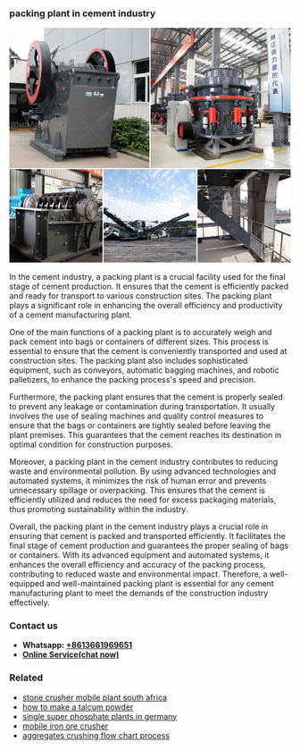 <h3>packing plant in cement industry</h3><img src='1706766985.jpg' alt=''><p>In the cement industry, a packing plant is a crucial facility used for the final stage of cement production. It ensures that the cement is efficiently packed and ready for transport to various construction sites. The packing plant plays a significant role in enhancing the overall efficiency and productivity of a cement manufacturing plant.</p><p>One of the main functions of a packing plant is to accurately weigh and pack cement into bags or containers of different sizes. This process is essential to ensure that the cement is conveniently transported and used at construction sites. The packing plant also includes sophisticated equipment, such as conveyors, automatic bagging machines, and robotic palletizers, to enhance the packing process's speed and precision.</p><p>Furthermore, the packing plant ensures that the cement is properly sealed to prevent any leakage or contamination during transportation. It usually involves the use of sealing machines and quality control measures to ensure that the bags or containers are tightly sealed before leaving the plant premises. This guarantees that the cement reaches its destination in optimal condition for construction purposes.</p><p>Moreover, a packing plant in the cement industry contributes to reducing waste and environmental pollution. By using advanced technologies and automated systems, it minimizes the risk of human error and prevents unnecessary spillage or overpacking. This ensures that the cement is efficiently utilized and reduces the need for excess packaging materials, thus promoting sustainability within the industry.</p><p>Overall, the packing plant in the cement industry plays a crucial role in ensuring that cement is packed and transported efficiently. It facilitates the final stage of cement production and guarantees the proper sealing of bags or containers. With its advanced equipment and automated systems, it enhances the overall efficiency and accuracy of the packing process, contributing to reduced waste and environmental impact. Therefore, a well-equipped and well-maintained packing plant is essential for any cement manufacturing plant to meet the demands of the construction industry effectively.</p><h3>Contact us</h3><ul><li><strong>Whatsapp:&nbsp;<a href="https://wa.me/8613661969651">+8613661969651</a></strong></li><li><a href="https://swt.shibang-china.com/?git&amp;zhl&amp;packing plant in cement industry"><strong>Online Service(chat now)</strong></a></li></ul><h3>Related</h3><ul><li><a href='stone crusher mobile plant south africa.md'>stone crusher mobile plant south africa</a></li><li><a href='how to make a talcum powder.md'>how to make a talcum powder</a></li><li><a href='single super phosphate plants in germany.md'>single super phosphate plants in germany</a></li><li><a href='mobile iron ore crusher.md'>mobile iron ore crusher</a></li><li><a href='aggregates crushing flow chart process.md'>aggregates crushing flow chart process</a></li></ul>